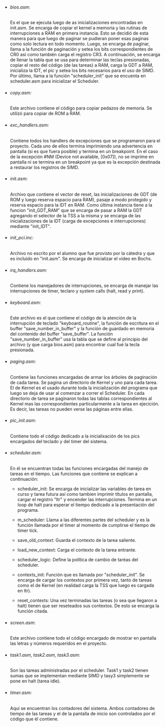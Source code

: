 * ###### bios.asm: 
    Es el que se ejecuta luego de as inicializaciones encontradas en init.asm. Se encarga de copiar el kernel a memoria y las rutinas de interrupciones a RAM en primera instancia. Esto se decidió de esta manera para que luego de paginar se pudieran poner esas paginas como solo lectura en todo momento. Luego, se encarga de paginar, llama a la función de paginación y setea los bits correspondientes de CR0 así como también carga el registro CR3. A continuación, se encarga de llenar la tabla que se usa para determinar las teclas presionadas, copiar el resto del código (de las tareas) a RAM, carga la GDT a RAM, inicializa la IDT, el pic y setea los bits necesarios para el uso de SIMD. Por último, llama a la función "scheduler_init" que se encuenta en scheduler.asm para inicializar el Scheduler.

* ###### copy.asm: 
    Este archivo contiene el código para copiar pedazos de memoria. Se utilizó para copiar de ROM a RAM.

* ###### exc_handlers.asm: 
    Contiene todos los handlers de excepciones que se programaron para el proyecto. Cada uno de ellos termina imprimiendo una advertencia en pantalla (si es que fuera posible) y termina en un breakpoint. En el caso de la excepción #NM (Device not available, [0x07]), no se imprime en pantalla ni se termina en un breakpoint ya que es la excepción destinada a restaurar los registros de SIMD.

* ###### init.asm: 
    Archivo que contiene el vector de reset, las inicializaciones de GDT (de ROM y luego reserva espacio para RAM), pasaje a modo protegido y reserva espacio para la IDT en RAM. Como última instancia tiene a la funcion "init_GDT_RAM" que se encarga de pasar a RAM la GDT agregando el selector de la TSS a la misma y se encarga de las inicializaciones de la IDT (carga de excepciones e interrupciones) mediante "init_IDT".

* ###### init_pci.inc: 
    Archivo no escrito por el alumno que fue provisto por la cátedra y que es incluido en "init.asm". Se encarga de inicializar el video en Bochs.

* ###### irq_handlers.asm: 
    Contiene los manejadores de interrupciones, se encarga de manejar las interrupciones de timer, teclaro y system calls (halt, read y print).

* ###### keyboard.asm: 
    Este archivo es el que contiene el código de la atención de la interrupción de teclado "keyboard_routine", la función de escritura en el buffer "save_number_in_buffer" y la función de guardado en memoria del contenido del buffer "save_buffer".
    La función "save_number_in_buffer" usa la tabla que se define al principio del archivo (y que carga bios.asm) para encontrar cual fué la tecla presionada.

* ###### paging.asm: 
    Contiene las funciones encargadas de armar los árboles de paginación de cada tarea. Se pagina un directorio de Kernel y uno para cada tarea. El de Kernel es el usado durante toda la inicialización del programa que luego se deja de usar al comenzar a correr el Scheduler. En cada directorio de tarea se paginaron todas las tablas correspondientes al Kernel mas las correspondientes particularmente a la tarea en ejecición. Es decir, las tareas no pueden verse las páginas entre ellas.

* ###### pic_init.asm: 
    Contiene todo el código dedicado a la inicialixación de los pics encargados del teclado y del timer del sistema.

* ###### scheduler.asm: 
    En él se encuentran todas las funciones encargadas del manejo de tareas en el tiempo.
    Las funciones que contiene se explican a continuación:

    - scheduler_init: Se encarga de inicializar las variables de tarea en curso y tarea futura así como tambien imprimir títulos en pantalla, cargar el registro "ltr" y encender las interrupciones. Termina en un loop de halt para esperar el tiempo dedicado a la presentación del programa.
    
    - m_scheduler: Llama a las diferentes partes del scheduler y es la función llamada por el timer al momento de cumplirse el tiempo de timer tick.
    
    - save_old_context: Guarda el contexto de la tarea saliente.
    
    - load_new_context: Carga el contexto de la tarea entrante.
    
    - scheduler_logic: Define la política de cambio de taréas del scheduler.
    
    - contexts_init: Función que es llamada por "scheduler_init". Se encarga de cargar los contextos por primera vez, tanto de tareas como el de Kernel (en realidad carga la TSS que luego es cargada en ltr).
    
    - reset_contexts: Una vez terminadas las tareas (o sea que llegaron a halt) tienen que ser reseteados sus contextos. De esto se encarga la función citada.

* ###### screen.asm: 
    Este archivo contiene todo el código encargado de mostrar en pantalla las letras y números requeridos en el proyecto.

* ###### task1.asm, task2.asm, task3.asm: 
    Son las tareas administradas por el scheduler. Task1 y task2 tienen sumas que se implementan mediante SIMD y tasy3 simplemente se pone en halt (tarea idle).

* ###### timer.asm: 
    Aquí se encuentran los contadores del sistema. Ambos contadores de tiempo de las tareas y el de la pantalla de inicio son controlados por el código que él contiene.
